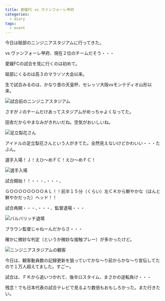 ```yaml
---
title: 愛媛FC vs ヴァンフォーレ甲府
categories:
  - diary
tags:
  - event
---
```


今日は砥部のニンジニアスタジアムに行ってきた。

vs ヴァンフォーレ甲府、現在２位のチームだそう・・・

愛媛FCの試合を見に行くのは初めて。

砥部にくるのは高３のマラソソ大会以来。

生で試合みるのは、かなり昔の天皇杯、セレッソ大阪vsモンテディオ山形以来。

![試合前のニンジニアスタジアム][1]

さすがＪのチームだけあってスタジアムがめっちゃよくなってた。

田舎だからやまなみがきれいだね。空気がおいしいね。

![足立梨花さん][2]

アイドルの足立梨花さんという人がきてた。全然見えないけどかわいい・・・たぶん。

選手入場！Ｊ！えひ～めＦＣ！えひ～めＦＣ！

![選手入場][3]

試合開始！！・・・、・・・、

ＧＯＯＯＯＯＯＯＯＡＬ！！前半１５分（くらい）左ＣＫから鮮やかな（ほんと鮮やかだった）ヘッド！！

試合再開・・・、・・・、監督退場・・・

![バルバリッチ退場][4]

ブラウン監督じゃねーんだからさ・・・

確かに微妙な判定（というか微妙な接触プレー）が多かったけど。

![ニンジニアスタジアムの観客][5]

今日は、観客動員数の記録更新を狙っていてかな～り前からかな～り宣伝してたので１万人超えてました。すごー。

試合は、ＦＫから追いつかれて、後半ロスタイム、まさかの逆転負け・・・

残念！でも日本代表の試合テレビで見るより数倍もおもしろかった。また行きたい。

[1]: /img/uploads/2010/05/ehimefc-vs-kofu-1.jpg
[2]: /img/uploads/2010/05/ehimefc-vs-kofu-2.jpg
[3]: /img/uploads/2010/05/ehimefc-vs-kofu-3.jpg
[4]: /img/uploads/2010/05/ehimefc-vs-kofu-4.jpg
[5]: /img/uploads/2010/05/ehimefc-vs-kofu-5.jpg
